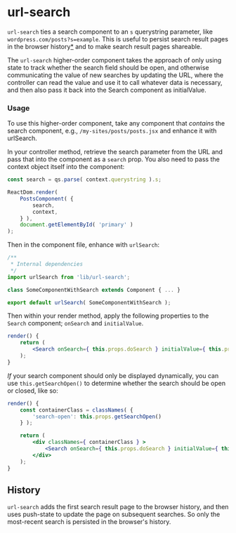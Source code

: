 url-search
=============

`url-search` ties a search component to an `s` querystring parameter, like `wordpress.com/posts?s=example`. This is useful to persist search result pages in the browser history[*](#history) and to make search result pages shareable.

The `url-search` higher-order component takes the approach of only using state to track whether the search field should be open, and otherwise communicating the value of new searches by updating the URL, where the controller can read the value and use it to call whatever data is necessary, and then also pass it back into the Search component as initialValue.

### Usage

To use this higher-order component, take any component that _contains_ the search component, e.g., `/my-sites/posts/posts.jsx` and enhance it with urlSearch.

In your controller method, retrieve the search parameter from the URL and pass that into the component as a `search` prop. You also need to pass the context object itself into the component:

```js
const search = qs.parse( context.querystring ).s;

ReactDom.render(
	PostsComponent( {
		search,
		context,
	} ),
	document.getElementById( 'primary' )
);
```

Then in the component file, enhance with `urlSearch`:

```js
/**
 * Internal dependencies
 */
import urlSearch from 'lib/url-search';

class SomeComponentWithSearch extends Component { ... }

export default urlSearch( SomeComponentWithSearch );
```

Then within your render method, apply the following properties to the `Search` component; `onSearch` and `initialValue`.

```jsx
render() {
	return (
		<Search onSearch={ this.props.doSearch } initialValue={ this.props.search } delaySearch />
	);
}
```

_If_ your search component should only be displayed dynamically, you can use `this.getSearchOpen()` to determine whether the search should be open or closed, like so:

```jsx
render() {
	const containerClass = classNames( {
		'search-open': this.props.getSearchOpen()
	} );

	return (
		<div classNames={ containerClass } >
			<Search onSearch={ this.props.doSearch } initialValue={ this.props.search } delaySearch />
		</div>
	);
}
```

## History
`url-search` adds the first search result page to the browser history, and then uses push-state to update the page on subsequent searches. So only the most-recent search is persisted in the browser's history.
